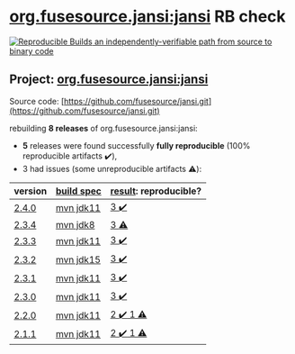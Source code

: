 [org.fusesource.jansi:jansi](https://search.maven.org/artifact/org.fusesource.jansi/jansi/) RB check
=======

[![Reproducible Builds](https://reproducible-builds.org/images/logos/rb.svg) an independently-verifiable path from source to binary code](https://reproducible-builds.org/)

## Project: [org.fusesource.jansi:jansi](https://search.maven.org/artifact/org.fusesource.jansi/jansi/)

Source code: [https://github.com/fusesource/jansi.git](https://github.com/fusesource/jansi.git)

rebuilding **8 releases** of org.fusesource.jansi:jansi:
- **5** releases were found successfully **fully reproducible** (100% reproducible artifacts :heavy_check_mark:),
- 3 had issues (some unreproducible artifacts :warning:):

| version | [build spec](BUILDSPEC.md) | [result](https://reproducible-builds.org/docs/jvm/): reproducible? |
| -- | --------- | ------ |
| [2.4.0](https://search.maven.org/artifact/org.fusesource.jansi/jansi/2.4.0/pom) | [mvn jdk11](jansi-2.4.0.buildspec) | [3 :heavy_check_mark: ](jansi-2.4.0.buildcompare) |
| [2.3.4](https://search.maven.org/artifact/org.fusesource.jansi/jansi/2.3.4/pom) | [mvn jdk8](jansi-2.3.4.buildspec) | [ 3 :warning:](jansi-2.3.4.buildcompare) |
| [2.3.3](https://search.maven.org/artifact/org.fusesource.jansi/jansi/2.3.3/pom) | [mvn jdk11](jansi-2.3.3.buildspec) | [3 :heavy_check_mark: ](jansi-2.3.3.buildcompare) |
| [2.3.2](https://search.maven.org/artifact/org.fusesource.jansi/jansi/2.3.2/pom) | [mvn jdk15](jansi-2.3.2.buildspec) | [3 :heavy_check_mark: ](jansi-2.3.2.buildcompare) |
| [2.3.1](https://search.maven.org/artifact/org.fusesource.jansi/jansi/2.3.1/pom) | [mvn jdk11](jansi-2.3.1.buildspec) | [3 :heavy_check_mark: ](jansi-2.3.1.buildcompare) |
| [2.3.0](https://search.maven.org/artifact/org.fusesource.jansi/jansi/2.3.0/pom) | [mvn jdk11](jansi-2.3.0.buildspec) | [3 :heavy_check_mark: ](jansi-2.3.0.buildcompare) |
| [2.2.0](https://search.maven.org/artifact/org.fusesource.jansi/jansi/2.2.0/pom) | [mvn jdk11](jansi-2.2.0.buildspec) | [2 :heavy_check_mark:  1 :warning:](jansi-2.2.0.buildcompare) |
| [2.1.1](https://search.maven.org/artifact/org.fusesource.jansi/jansi/2.1.1/pom) | [mvn jdk11](jansi-2.1.1.buildspec) | [2 :heavy_check_mark:  1 :warning:](jansi-2.1.1.buildcompare) |
